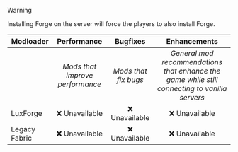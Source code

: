 > [!WARNING]
> Installing Forge on the server will force the players to also install Forge.

| Modloader | Performance | Bugfixes | Enhancements |
| --- | :---: | :---: | :---: |
| | *Mods that improve performance* | *Mods that fix bugs* | *General mod recommendations that enhance the game while still connecting to vanilla servers* |
| LuxForge | ❌ Unavailable | ❌ Unavailable | ❌ Unavailable |
| Legacy Fabric | ❌ Unavailable | ❌ Unavailable | ❌ Unavailable |